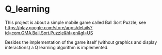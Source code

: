 # Q_learning

This project is about a simple mobile game called Ball Sort Puzzle, see https://play.google.com/store/apps/details?id=com.GMA.Ball.Sort.Puzzle&hl=en&gl=US

Besides the implementation of the game itself (without graphics and display interactions) a Q learning algorithm is implemented.
